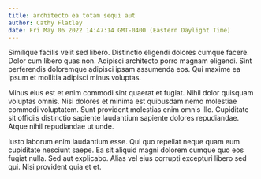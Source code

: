 ```yaml
---
title: architecto ea totam sequi aut
author: Cathy Flatley
date: Fri May 06 2022 14:47:14 GMT-0400 (Eastern Daylight Time)
---
```

Similique facilis velit sed libero. Distinctio eligendi dolores cumque facere. Dolor cum libero quas non. Adipisci architecto porro magnam eligendi. Sint perferendis doloremque adipisci ipsam assumenda eos. Qui maxime ea ipsum et mollitia adipisci minus voluptas.

 Minus eius est et enim commodi sint quaerat et fugiat. Nihil dolor quisquam voluptas omnis. Nisi dolores et minima est quibusdam nemo molestiae commodi voluptatem. Sunt provident molestias enim omnis illo. Cupiditate sit officiis distinctio sapiente laudantium sapiente dolores repudiandae. Atque nihil repudiandae ut unde.

 Iusto laborum enim laudantium esse. Qui quo repellat neque quam eum cupiditate nesciunt saepe. Ea sit aliquid magni dolorem cumque quo eos fugiat nulla. Sed aut explicabo. Alias vel eius corrupti excepturi libero sed qui. Nisi provident quia et et.